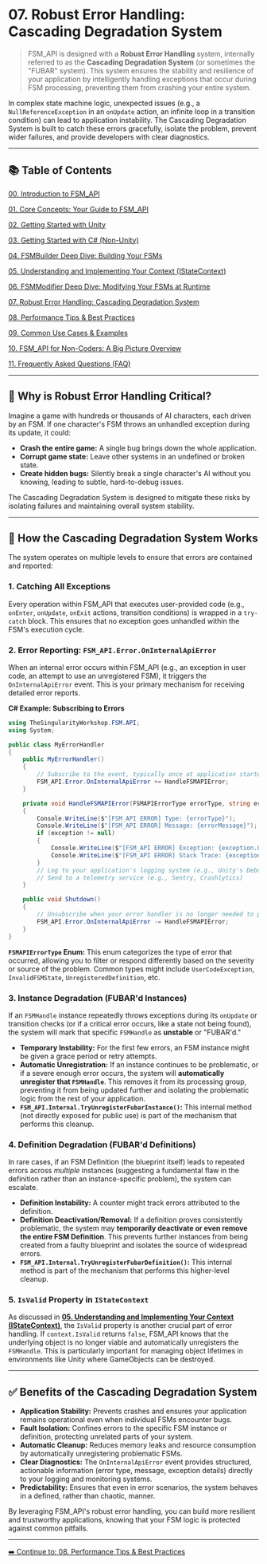 # 07\. Robust Error Handling: Cascading Degradation System

> FSM\_API is designed with a **Robust Error Handling** system, internally referred to as the **Cascading Degradation System** (or sometimes the "FUBAR" system). This system ensures the stability and resilience of your application by intelligently handling exceptions that occur during FSM processing, preventing them from crashing your entire system.

In complex state machine logic, unexpected issues (e.g., a `NullReferenceException` in an `onUpdate` action, an infinite loop in a transition condition) can lead to application instability. The Cascading Degradation System is built to catch these errors gracefully, isolate the problem, prevent wider failures, and provide developers with clear diagnostics.

-----

## 📚 Table of Contents

[00. Introduction to FSM\_API](https://www.google.com/search?q=00_Introduction.md)

[01. Core Concepts: Your Guide to FSM\_API](https://www.google.com/search?q=01_Core_Concepts.md)

[02. Getting Started with Unity](https://www.google.com/search?q=02_Getting_Started_Unity.md)

[03. Getting Started with C\# (Non-Unity)](https://www.google.com/search?q=03_Getting_Started_CSharp.md)

[04. FSMBuilder Deep Dive: Building Your FSMs](https://www.google.com/search?q=04_FSM_Builder_Deep_Dive.md)

[05. Understanding and Implementing Your Context (IStateContext)](https://www.google.com/search?q=05_Context_Implementation.md)

[06. FSMModifier Deep Dive: Modifying Your FSMs at Runtime](https://www.google.com/search?q=06_FSM_Modifier_Deep_Dive.md)

[07. Robust Error Handling: Cascading Degradation System](https://www.google.com/search?q=07_Error_Handling.md)

[08. Performance Tips & Best Practices](https://www.google.com/search?q=08_Performance_Tips.md)

[09. Common Use Cases & Examples](https://www.google.com/search?q=09_Common_Use_Cases.md)

[10. FSM\_API for Non-Coders: A Big Picture Overview](https://www.google.com/search?q=10_Non_Coder_Overview.md)

[11. Frequently Asked Questions (FAQ)](https://www.google.com/search?q=11_FAQ.md)

-----

## 🧐 Why is Robust Error Handling Critical?

Imagine a game with hundreds or thousands of AI characters, each driven by an FSM. If one character's FSM throws an unhandled exception during its update, it could:

  * **Crash the entire game:** A single bug brings down the whole application.
  * **Corrupt game state:** Leave other systems in an undefined or broken state.
  * **Create hidden bugs:** Silently break a single character's AI without you knowing, leading to subtle, hard-to-debug issues.

The Cascading Degradation System is designed to mitigate these risks by isolating failures and maintaining overall system stability.

-----

## 🧠 How the Cascading Degradation System Works

The system operates on multiple levels to ensure that errors are contained and reported:

### 1\. **Catching All Exceptions**

Every operation within FSM\_API that executes user-provided code (e.g., `onEnter`, `onUpdate`, `onExit` actions, transition conditions) is wrapped in a `try-catch` block. This ensures that no exception goes unhandled within the FSM's execution cycle.

### 2\. **Error Reporting: `FSM_API.Error.OnInternalApiError`**

When an internal error occurs within FSM\_API (e.g., an exception in user code, an attempt to use an unregistered FSM), it triggers the `OnInternalApiError` event. This is your primary mechanism for receiving detailed error reports.

**C\# Example: Subscribing to Errors**

```csharp
using TheSingularityWorkshop.FSM.API;
using System;

public class MyErrorHandler
{
    public MyErrorHandler()
    {
        // Subscribe to the event, typically once at application startup.
        FSM_API.Error.OnInternalApiError += HandleFSMAPIError;
    }

    private void HandleFSMAPIError(FSMAPIErrorType errorType, string errorMessage, Exception exception)
    {
        Console.WriteLine($"[FSM_API ERROR] Type: {errorType}");
        Console.WriteLine($"[FSM_API ERROR] Message: {errorMessage}");
        if (exception != null)
        {
            Console.WriteLine($"[FSM_API ERROR] Exception: {exception.GetType().Name} - {exception.Message}");
            Console.WriteLine($"[FSM_API ERROR] Stack Trace: {exception.StackTrace}");
        }
        // Log to your application's logging system (e.g., Unity's Debug.LogError, Serilog, NLog)
        // Send to a telemetry service (e.g., Sentry, Crashlytics)
    }

    public void Shutdown()
    {
        // Unsubscribe when your error handler is no longer needed to prevent memory leaks.
        FSM_API.Error.OnInternalApiError -= HandleFSMAPIError;
    }
}
```

**`FSMAPIErrorType` Enum:** This enum categorizes the type of error that occurred, allowing you to filter or respond differently based on the severity or source of the problem. Common types might include `UserCodeException`, `InvalidFSMState`, `UnregisteredDefinition`, etc.

### 3\. **Instance Degradation (FUBAR'd Instances)**

If an `FSMHandle` instance repeatedly throws exceptions during its `onUpdate` or transition checks (or if a critical error occurs, like a state not being found), the system will mark that specific `FSMHandle` as **unstable** or "FUBAR'd."

  * **Temporary Instability:** For the first few errors, an FSM instance might be given a grace period or retry attempts.
  * **Automatic Unregistration:** If an instance continues to be problematic, or if a severe enough error occurs, the system will **automatically unregister that `FSMHandle`**. This removes it from its processing group, preventing it from being updated further and isolating the problematic logic from the rest of your application.
  * **`FSM_API.Internal.TryUnregisterFubarInstance()`:** This internal method (not directly exposed for public use) is part of the mechanism that performs this cleanup.

### 4\. **Definition Degradation (FUBAR'd Definitions)**

In rare cases, if an FSM Definition (the blueprint itself) leads to repeated errors across *multiple* instances (suggesting a fundamental flaw in the definition rather than an instance-specific problem), the system can escalate.

  * **Definition Instability:** A counter might track errors attributed to the definition.
  * **Definition Deactivation/Removal:** If a definition proves consistently problematic, the system may **temporarily deactivate or even remove the entire FSM Definition**. This prevents further instances from being created from a faulty blueprint and isolates the source of widespread errors.
  * **`FSM_API.Internal.TryUnregisterFubarDefinition()`:** This internal method is part of the mechanism that performs this higher-level cleanup.

### 5\. **`IsValid` Property in `IStateContext`**

As discussed in **[05. Understanding and Implementing Your Context (IStateContext)](https://www.google.com/search?q=05_Context_Implementation.md)**, the `IsValid` property is another crucial part of error handling. If `context.IsValid` returns `false`, FSM\_API knows that the underlying object is no longer viable and automatically unregisters the `FSMHandle`. This is particularly important for managing object lifetimes in environments like Unity where GameObjects can be destroyed.

-----

## ✅ Benefits of the Cascading Degradation System

  * **Application Stability:** Prevents crashes and ensures your application remains operational even when individual FSMs encounter bugs.
  * **Fault Isolation:** Confines errors to the specific FSM instance or definition, protecting unrelated parts of your system.
  * **Automatic Cleanup:** Reduces memory leaks and resource consumption by automatically unregistering problematic FSMs.
  * **Clear Diagnostics:** The `OnInternalApiError` event provides structured, actionable information (error type, message, exception details) directly to your logging and monitoring systems.
  * **Predictability:** Ensures that even in error scenarios, the system behaves in a defined, rather than chaotic, manner.

By leveraging FSM\_API's robust error handling, you can build more resilient and trustworthy applications, knowing that your FSM logic is protected against common pitfalls.

-----

[➡️ Continue to: 08. Performance Tips & Best Practices](https://www.google.com/search?q=08_Performance_Tips.md)